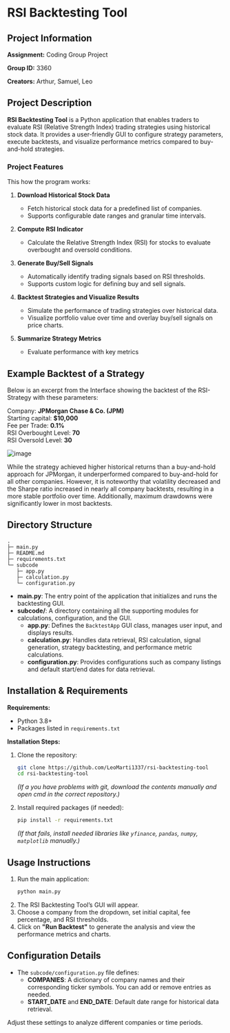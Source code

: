# RSI Backtesting Tool

## Project Information

**Assignment:** Coding Group Project

**Group ID:** 3360

**Creators:** Arthur, Samuel, Leo  

## Project Description
**RSI Backtesting Tool** is a Python application that enables traders to evaluate RSI (Relative Strength Index) trading strategies using historical stock data. It provides a user-friendly GUI to configure strategy parameters, execute backtests, and visualize performance metrics compared to buy-and-hold strategies.

### Project Features
This how the program works:

1. **Download Historical Stock Data**  
   - Fetch historical stock data for a predefined list of companies.
   - Supports configurable date ranges and granular time intervals.

2. **Compute RSI Indicator**  
   - Calculate the Relative Strength Index (RSI) for stocks to evaluate overbought and oversold conditions.

3. **Generate Buy/Sell Signals**  
   - Automatically identify trading signals based on RSI thresholds.
   - Supports custom logic for defining buy and sell signals.

4. **Backtest Strategies and Visualize Results**  
   - Simulate the performance of trading strategies over historical data.
   - Visualize portfolio value over time and overlay buy/sell signals on price charts.

5. **Summarize Strategy Metrics**  
   - Evaluate performance with key metrics


## Example Backtest of a Strategy
Below is an excerpt from the Interface showing the backtest of the RSI-Strategy with these parameters:<br>


Company:                **JPMorgan Chase & Co. (JPM)**<br>
Starting capital:       **$10,000**<br>
Fee per Trade:          **0.1%**<br>
RSI Overbought Level:   **70**<br>
RSI Oversold Level:     **30**


![image](https://github.com/user-attachments/assets/9d384534-ff61-485d-9198-4a999ea7067e)<br>

While the strategy achieved higher historical returns than a buy-and-hold approach for JPMorgan, it underperformed compared to buy-and-hold for all other companies. However, it is noteworthy that volatility decreased and the Sharpe ratio increased in nearly all company backtests, resulting in a more stable portfolio over time. Additionally, maximum drawdowns were significantly lower in most backtests.

## Directory Structure
```
.
├─ main.py
├─ README.md
├─ requirements.txt
└─ subcode
   ├─ app.py
   ├─ calculation.py
   └─ configuration.py
```

- **main.py**: The entry point of the application that initializes and runs the backtesting GUI.
- **subcode/**: A directory containing all the supporting modules for calculations, configuration, and the GUI.
  - **app.py**: Defines the `BacktestApp` GUI class, manages user input, and displays results.
  - **calculation.py**: Handles data retrieval, RSI calculation, signal generation, strategy backtesting, and performance metric calculations.
  - **configuration.py**: Provides configurations such as company listings and default start/end dates for data retrieval.

## Installation & Requirements
**Requirements:**
- Python 3.8+
- Packages listed in `requirements.txt`

**Installation Steps:**
1. Clone the repository:
   ```bash
   git clone https://github.com/LeoMarti1337/rsi-backtesting-tool
   cd rsi-backtesting-tool
   ```
   *(If a you have problems with git, download the contents manually and open cmd in the correct repository.)*

2. Install required packages (if needed):
   ```bash
   pip install -r requirements.txt
   ```
   *(If that fails, install needed libraries like `yfinance`, `pandas`, `numpy`, `matplotlib` manually.)*

## Usage Instructions
1. Run the main application:
   ```bash
   python main.py
   ```
2. The RSI Backtesting Tool’s GUI will appear.  
3. Choose a company from the dropdown, set initial capital, fee percentage, and RSI thresholds.
4. Click on **"Run Backtest"** to generate the analysis and view the performance metrics and charts.

## Configuration Details
- The `subcode/configuration.py` file defines:
  - **COMPANIES**: A dictionary of company names and their corresponding ticker symbols. You can add or remove entries as needed.
  - **START_DATE** and **END_DATE**: Default date range for historical data retrieval.

Adjust these settings to analyze different companies or time periods.


